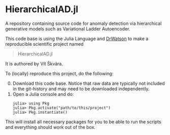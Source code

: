 # HierarchicalAD.jl

A repository containing source code for anomaly detection via hierarchical generative models such as Variational Ladder Autoencoder.

This code base is using the Julia Language and [DrWatson](https://juliadynamics.github.io/DrWatson.jl/stable/)
to make a reproducible scientific project named
> HierarchicalAD.jl

It is authored by Vít Škvára.

To (locally) reproduce this project, do the following:

0. Download this code base. Notice that raw data are typically not included in the
   git-history and may need to be downloaded independently.
1. Open a Julia console and do:
   ```
   julia> using Pkg
   julia> Pkg.activate("path/to/this/project")
   julia> Pkg.instantiate()
   ```

This will install all necessary packages for you to be able to run the scripts and
everything should work out of the box.
